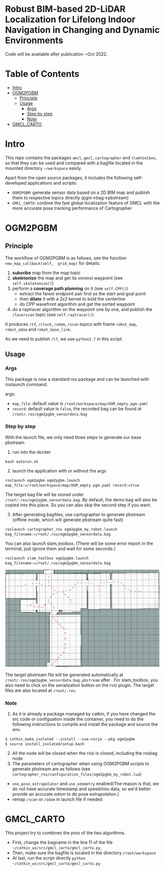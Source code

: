 # Robust BIM-based 2D-LiDAR Localization for Lifelong Indoor Navigation in Changing and Dynamic Environments 

Code will be available after publication ~Oct 2022.

Table of Contents
=================

* [Intro](#brief-intro)
* [OGM2PGBM](#Ogm2pgbm)
   * [Principle](#principle)
   * [Usage](#usage)
      * [Args](#args)
      * [Step by step](#step-by-step)
      * [Note](#note-1)
* [GMCL_CARTO](#gmcl_carto)


# Intro
This repo contains the packages `amcl`, `gmcl`, `cartographer` and `slamtoolbox`, so that they can be used and compared with a bagfile located in the mounted directory `~/workspace` easily. 

Apart from the open source packages, it includes the following self-developed applications and scripts:

- `OGM2PGBM`: generate sensor data based on a 2D BIM map and publish them to respective topics directly (pgm->bag->pbstream)
- `GMCL_CARTO`: conbine the fast global localization feature of GMCL with the more accurate pose tracking performance of Cartographer


# OGM2PGBM

## Principle

The workflow of OGM2PGBM is as follows, see the function `new_map_callback(self,  grid_map)` for details:

1. **subsribe** map from the map topic
2. **skeletonize** the map and get its voronoi waypoint (see `self.skeletonize()`)
3. perform a **coverage path planning** on it (see `self.CPP()`)
   - extract the farest endpoint pair first as the start and goal point
   - then **dilate** it with a 2x2 kernel to bold the centerline
   - do CPP wavefront algorithm and get the sorted waypoint
4. do a raytracer algorithm on the waypoint one by one, and publish the `/laserscan` topic (see `self.raytracer()`)

It produces `/tf`, `/clock`, `/odom`,  `/scan` topics with frame `robot_map`, `robot_odom` and `robot_base_link`.

As we need to publish `/tf`, we use `python2.7` in this script. 

## Usage
### Args
This package is now a standard ros package and can be launched with roslaunch command.

args:
- `map_file`: default value is `/root/workspace/map/OGM_empty.pgm.yaml`
- `record`: default value is `false`, the recorded bag can be found at `/root/.ros/ogm2pgbm_sensordata.bag`

### Step by step
With the launch file, we only need three steps to generate our base pbstream
1. run into the docker 
```shell
bash autorun.sh
```
2. launch the application with or without the args
```shell
roslaunch ogm2pgbm ogm2pgbm.launch map_file:=/root/workspace/map/OGM_empty.pgm.yaml record:=true 
```
The target bag file will be stored under `/root/.ros/ogm2pgbm_sensordata.bag`. By default, the demo bag will also be copied into this place. So you can also skip the second step if you want.

3. After generating bagfiles, use cartographer to generate pbstream (offline mode, which will generate pbstream quite fast)
```
roslaunch cartographer_ros ogm2pgbm_my_robot.launch bag_filename:=/root/.ros/ogm2pgbm_sensordata.bag
```
You can also launch slam_toolbox. (There will be some error report in the terminal, just ignore them and wait for some seconds.)
```shell
roslaunch slam_toolbox ogm2pgbm.launch bag_filename:=/root/.ros/ogm2pgbm_sensordata.bag
```

![ogm2pgbm_posegraph](./docs/ogm2pgbm_posegraph.png)

The target pbstream file will be generated automatically at `/root/.ros/ogm2pgbm_sensordata.bag.pbstream` after . 
For slam_toolbox, you also need to click on the serialization button on the rviz plugin. The target files are also located at `/root/.ros`.

### Note
1. As it is already a package managed by catkin, if you have changed the src code or configuation inside the container, you need to do the following instructions to compile and install the package and source the env.
  ```shell
  $ catkin_make_isolated --install --use-ninja --pkg ogm2pgbm
  $ source install_isolated/setup.bash
  ```
2. All the node will be closed when the rviz is closed, including the rosbag node
3. The parameters of cartographer when using OGM2PGBM scripts to generate pbstream are as follows (see `cartographer_ros/configuration_files/ogm2pgbm_my_robot.lua`)
- `use_pose_extrapolator` and `use_odometry` enabled(The reason is that, we do not have accurate timestamp and speed/imu data, so we'd better provide an accurate odom to do pose extrapolation.)
- remap `/scan` or `/odom` in launch file if needed

# GMCL_CARTO
This project try to combines the pros of the two algorithms.

- First, change the bagname in the line 11 of the file `~/catkin_ws/src/gmcl_carto/gmcl_carto.py`,
- Then, make sure the bagfile is located in the directory `/root/workspace`
- At last, run the script directly `python ~/catkin_ws/src/gmcl_carto/gmcl_carto.py`
